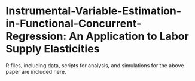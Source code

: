 # Instrumental-Variable-Estimation-in-Functional-Concurrent-Regression: An Application to Labor Supply Elasticities

R files, including data, scripts for analysis, and simulations for the above paper are included here.
